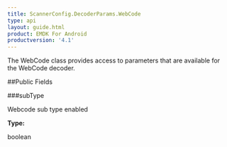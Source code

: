 ```yaml
---
title: ScannerConfig.DecoderParams.WebCode
type: api
layout: guide.html
product: EMDK For Android
productversion: '4.1'
---
```



The WebCode class provides access to parameters that are available
 for the WebCode decoder.

##Public Fields

###subType

Webcode sub type enabled

**Type:**

boolean









